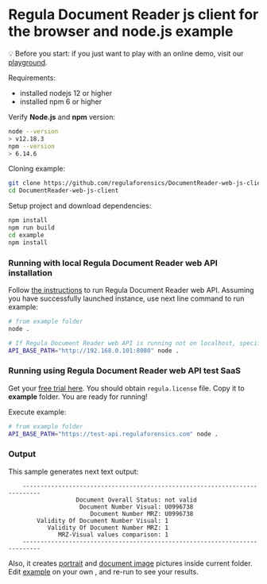 # Regula Document Reader js client for the browser and node.js example


:bulb: Before you start: if you just want to play with an online demo, visit our [playground](https://api.regulaforensics.com).

Requirements:
- installed nodejs 12 or higher
- installed npm 6 or higher

Verify **Node.js** and **npm** version:
```bash
node --version  
> v12.18.3
npm --version
> 6.14.6
```

Cloning example:
```bash
git clone https://github.com/regulaforensics/DocumentReader-web-js-client.git
cd DocumentReader-web-js-client
```

Setup project and download dependencies:
```bash
npm install
npm run build
cd example
npm install
```

### Running with local Regula Document Reader web API installation

Follow [the instructions](https://docs.regulaforensics.com/web/quick-start-guide) to run Regula Document Reader web API. 
Assuming you have successfully launched instance, use next line command to run example:
```bash
# from example folder
node .

# If Regula Document Reader web API is running not on localhost, specify host via env variable:
API_BASE_PATH="http://192.168.0.101:8080" node .
```

### Running using Regula Document Reader web API test SaaS

Get your [free trial here](https://mobile.regulaforensics.com/). You should obtain `regula.license` file. 
Copy it to **example** folder. You are ready for running!

Execute example:
```bash
# from example folder
API_BASE_PATH="https://test-api.regulaforensics.com" node .
```

### Output 
This sample generates next text output:
```text
    ---------------------------------------------------------------------------
                   Document Overall Status: not valid
                    Document Number Visual: U0996738
                       Document Number MRZ: U0996738
        Validity Of Document Number Visual: 1
           Validity Of Document Number MRZ: 1
              MRZ-Visual values comparison: 1
    ---------------------------------------------------------------------------
```
Also, it creates [portrait](portrait.jpg) and [document image](document-image.jpg) pictures inside current folder.
Edit [example](./index.js) on your own , and re-run to see your results.
